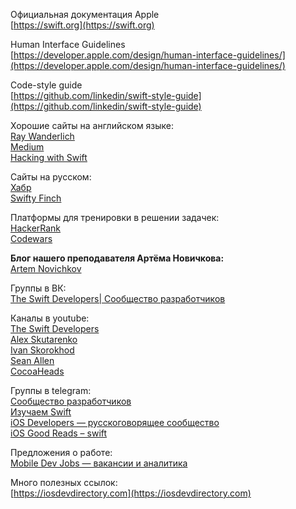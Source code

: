 

Официальная документация Apple  
[https://swift.org](https://swift.org)

Human Interface Guidelines  
[https://developer.apple.com/design/human-interface-guidelines/](https://developer.apple.com/design/human-interface-guidelines/)

Code-style guide  
[https://github.com/linkedin/swift-style-guide](https://github.com/linkedin/swift-style-guide)

Хорошие сайты на английском языке:  
[Ray Wanderlich](https://www.raywenderlich.com)  
[Medium](https://medium.com/swift-programming)  
[Hacking with Swift](https://www.hackingwithswift.com)  

Сайты на русском:  
[Хабр](https://habr.com/ru/hub/ios_dev/)  
[Swifty Finch](https://swiftyfinch.github.io)

Платформы для тренировки в решении задачек:  
[HackerRank](https://www.hackerrank.com)  
[Codewars](https://www.codewars.com)

**Блог нашего преподавателя Артёма Новичкова:**  
[Artem Novichkov](https://www.artemnovichkov.com)  

Группы в ВК:  
[The Swift Developers| Сообщество разработчиков](https://vk.com/theswiftdevelopers)  

Каналы в youtube:  
[The Swift Developers](https://www.youtube.com/channel/UCiyiEAeWUuuPj6tt_jePALQ)  
[Alex Skutarenko](https://www.youtube.com/channel/UChR0_wfiEHRy9TQIN51H-OA)  
[Ivan Skorokhod](https://www.youtube.com/channel/UChfEfFKYILtO5yZSX2irynw)  
[Sean Allen](https://www.youtube.com/c/SeanAllen)  
[CocoaHeads](https://www.youtube.com/c/CocoaHeads)  

Группы в telegram:  
[Сообщество разработчиков](https://t.me/joinchat/Qswat5FErtb3cPfV)  
[Изучаем Swift](https://t.me/swiftbookstart_chat)  
[iOS Developers — русскоговорящее сообщество](https://t.me/ios_ru)  
[iOS Good Reads – swift](https://t.me/iosgr)  

Предложения о работе:  
[Mobile Dev Jobs — вакансии и аналитика](https://t.me/mobile_jobs)

Много полезных ссылок:  
[https://iosdevdirectory.com](https://iosdevdirectory.com)


